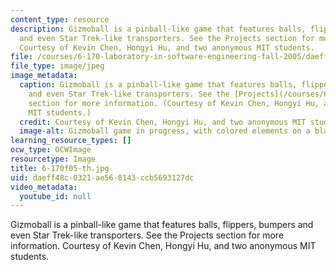 ```yaml
---
content_type: resource
description: Gizmoball is a pinball-like game that features balls, flippers, bumpers
  and even Star Trek-like transporters. See the Projects section for more information.
  Courtesy of Kevin Chen, Hongyi Hu, and two anonymous MIT students.
file: /courses/6-170-laboratory-in-software-engineering-fall-2005/daeff48c0321ae568143ccb5693127dc_6-170f05-th.jpg
file_type: image/jpeg
image_metadata:
  caption: Gizmoball is a pinball-like game that features balls, flippers, bumpers
    and even Star Trek-like transporters. See the [Projects](/courses/6-170-laboratory-in-software-engineering-fall-2005/pages/projects)
    section for more information. (Courtesy of Kevin Chen, Hongyi Hu, and two anonymous
    MIT students.)
  credit: Courtesy of Kevin Chen, Hongyi Hu, and two anonymous MIT students.
  image-alt: Gizmoball game in progress, with colored elements on a black background.
learning_resource_types: []
ocw_type: OCWImage
resourcetype: Image
title: 6-170f05-th.jpg
uid: daeff48c-0321-ae56-8143-ccb5693127dc
video_metadata:
  youtube_id: null
---
```

Gizmoball is a pinball-like game that features balls, flippers, bumpers and even Star Trek-like transporters. See the Projects section for more information. Courtesy of Kevin Chen, Hongyi Hu, and two anonymous MIT students.


